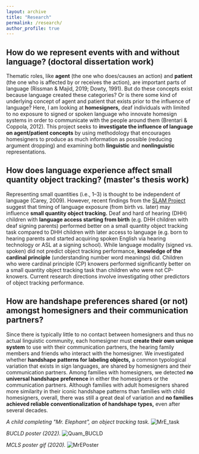 ```yaml
---
layout: archive
title: "Research"
permalink: /research/
author_profile: true
---
```


## How do we represent events with and without language? (doctoral dissertation work)
Thematic roles, like <b>agent</b> (the one who does/causes an action) and <b>patient</b> (the one who is affected by or receives the action), are important parts of language (Rissman & Majid, 2019; Dowty, 1991). But do these concepts exist because language created these categories? Or is there some kind of underlying concept of agent and patient that exists prior to the influence of language? Here, I am looking at <b>homesigners,</b> deaf individuals with limited to no exposure to signed or spoken language who innovate homesign systems in order to communicate with the people around them (Brentari & Coppola, 2012). This project seeks to <b>investigate the influence of language on agent/patient concepts</b> by using methodology that encourages homesigners to produce as much information as possible (reducing argument dropping) and examining both <b>linguistic</b> and <b>nonlinguistic</b> representations.

## How does language experience affect small quantity object tracking? (master's thesis work)
Representing small quantities (i.e., 1–3) is thought to be independent of language (Carey, 2009). However, recent findings from the [SLAM Project](https://slam.uconn.edu/) suggest that timing of language exposure (from birth vs. later) may influence <b>small quantity object tracking.</b> Deaf and hard of hearing (DHH) children with <b>language access starting from birth</b> (e.g. DHH children with deaf signing parents) performed better on a small quantity object tracking task compared to DHH children with later access to language (e.g. born to hearing parents and started acquiring spoken English via hearing technology or ASL at a signing school). While language modality (signed vs. spoken) did not predict object tracking performance, <b>knowledge of the cardinal principle</b> (understanding number word meanings) did. Children who were cardinal principle (CP) knowers performed significantly better on a small quantity object tracking task than children who were not CP-knowers. Current research directions involve investigating other predictors of object tracking performance.

## How are handshape preferences shared (or not) amongst homesigners and their communication partners?
Since there is typically little to no contact between homesigners and thus no actual linguistic community, each homesigner must <b>create their own unique system</b> to use with their communication partners, the hearing family members and friends who interact with the homesigner. We investigated whether <b>handshape patterns for labeling objects,</b> a common typological variation that exists in sign languages, are shared by homesigners and their communication partners. Among families with homesigners, we detected <b>no universal handshape preference</b> in either the homesigners or the communication partners. Although families with adult homesigners shared more similarity in their iconic handshape patterns than families with child homesigners, overall, there was still a great deal of variation and <b>no families achieved reliable conventionalization of handshape types,</b> even after several decades. 

<i>A child completing "Mr. Elephant", an object tracking task.</i>
![MrE_task](https://user-images.githubusercontent.com/56047880/110212937-b9e00980-7e6b-11eb-8d7e-e83705b97364.png)


<i>BUCLD poster (2022).</i>
![Quam_BUCLD](https://user-images.githubusercontent.com/56047880/200932975-0ffd8924-06cc-482f-b274-5b98da11287d.png)


<i>MCLS poster gif (2020).</i>
![MrEPoster](https://user-images.githubusercontent.com/56047880/110192759-215f7000-7dfe-11eb-9379-2260b9d9a27f.gif)
